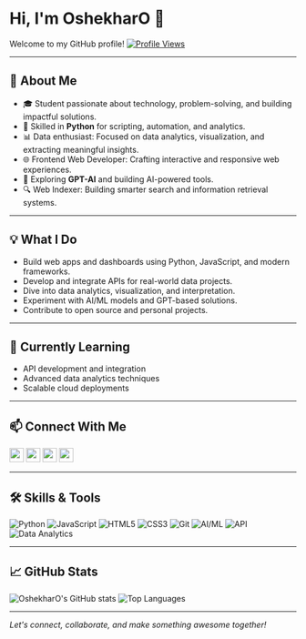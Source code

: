 # Hi, I'm OshekharO 👋

Welcome to my GitHub profile!
[![Profile Views](https://hits.sh/github.com/OshekharO.svg?style=for-the-badge&label=VIEWS)](https://hits.sh/github.com/OshekharO/)

---

## 🚀 About Me
- 🎓 Student passionate about technology, problem-solving, and building impactful solutions.
- 🐍 Skilled in **Python** for scripting, automation, and analytics.
- 📊 Data enthusiast: Focused on data analytics, visualization, and extracting meaningful insights.
- 🌐 Frontend Web Developer: Crafting interactive and responsive web experiences.
- 🤖 Exploring **GPT-AI** and building AI-powered tools.
- 🔍 Web Indexer: Building smarter search and information retrieval systems.

---

## 💡 What I Do
- Build web apps and dashboards using Python, JavaScript, and modern frameworks.
- Develop and integrate APIs for real-world data projects.
- Dive into data analytics, visualization, and interpretation.
- Experiment with AI/ML models and GPT-based solutions.
- Contribute to open source and personal projects.

---

## 🌱 Currently Learning
- API development and integration
- Advanced data analytics techniques
- Scalable cloud deployments

---

## 📫 Connect With Me

<a href="https://saksham.thedev.id"><img height="25" src="https://img.shields.io/badge/Personal_Website-%23354230.svg?&style=for-the-badge&logo=medium&logoColor=white"></a>
<a href="https://www.linkedin.com/in/oshekher"><img height="25" src="https://img.shields.io/badge/LinkedIn-%230A66C2.svg?&style=for-the-badge&logo=linkedin&logoColor=white"></a>
<a href="https://gitlab.com/OshekharO"><img height="25" src="https://img.shields.io/badge/GitLab-%23FC6D26.svg?&style=for-the-badge&logo=gitlab&logoColor=white"></a>
<a href="https://x.com/PurityWasHere">
<img height="25" src="https://img.shields.io/badge/Twitter-%231DA1F2.svg?&style=for-the-badge&logo=X&logoColor=black">
</a>

---

## 🛠️ Skills & Tools
![Python](https://img.shields.io/badge/Python-3776AB?style=for-the-badge&logo=python&logoColor=white)
![JavaScript](https://img.shields.io/badge/JavaScript-F7DF1E?style=for-the-badge&logo=javascript&logoColor=black)
![HTML5](https://img.shields.io/badge/HTML5-E34F26?style=for-the-badge&logo=html5&logoColor=white)
![CSS3](https://img.shields.io/badge/CSS3-1572B6?style=for-the-badge&logo=css3&logoColor=white)
![Git](https://img.shields.io/badge/Git-F05032?style=for-the-badge&logo=git&logoColor=white)
![AI/ML](https://img.shields.io/badge/GPT-4-8A2BE2?style=for-the-badge&logo=openai&logoColor=white)
![API](https://img.shields.io/badge/API-00BFFF?style=for-the-badge&logo=apachespark&logoColor=white)
![Data Analytics](https://img.shields.io/badge/Data%20Analytics-1E90FF?style=for-the-badge&logo=tableau&logoColor=white)

---

## 📈 GitHub Stats
![OshekharO's GitHub stats](https://github-readme-stats.vercel.app/api?username=OshekharO&show_icons=true&theme=midnight-purple)
![Top Languages](https://github-readme-stats.vercel.app/api/top-langs/?username=OshekharO&layout=compact&theme=midnight-purple)

---

*Let's connect, collaborate, and make something awesome together!*

